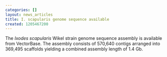 ```yaml
---
categories: []
layout: news_articles
title: I. scapularis genome sequence available
created: 1205467200
---
```

The <i>Ixodes scapularis</i> Wikel strain genome sequence assembly is available from VectorBase. The assembly consists of 570,640 contigs arranged into 369,495 scaffolds yielding a combined assembly length of 1.4 Gb. 

